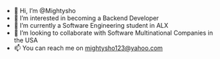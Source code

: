 - 👋 Hi, I’m @Mightysho
- 👀 I’m interested in becoming a Backend Developer
- 🌱 I’m currently a Software Engineering student in ALX
- 💞️ I’m looking to collaborate with Software Multinational Companies in the USA
- 📫 You can reach me on mightysho123@yahoo.com

<!---
Mightysho/Mightysho is a ✨ special ✨ repository because its `README.md` (this file) appears on your GitHub profile.
You can click the Preview link to take a look at your changes.
--->
